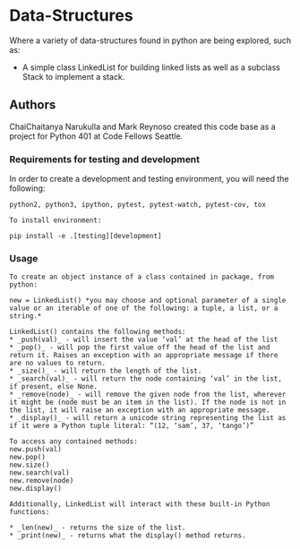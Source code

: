 # Data-Structures

Where a variety of data-structures found in python are being explored, such as:
* A simple class LinkedList for building linked lists as well as a subclass Stack to implement a stack.

## Authors

ChaiChaitanya Narukulla and Mark Reynoso created this code base as a project for Python 401 at Code Fellows Seattle. 

### Requirements for testing and development

In order to create a development and testing environment, you will need the following:

```
python2, python3, ipython, pytest, pytest-watch, pytest-cov, tox
```

```
To install environment:

pip install -e .[testing][development]
```

### Usage

```
To create an object instance of a class contained in package, from python:

new = LinkedList() *you may choose and optional parameter of a single value or an iterable of one of the following: a tuple, a list, or a string.*

LinkedList() contains the following methods:
* _push(val)_ - will insert the value ‘val’ at the head of the list
* _pop()_ - will pop the first value off the head of the list and return it. Raises an exception with an appropriate message if there are no values to return.
* _size()_ - will return the length of the list.
* _search(val)_ - will return the node containing ‘val’ in the list, if present, else None.
* _remove(node)_ - will remove the given node from the list, wherever it might be (node must be an item in the list). If the node is not in the list, it will raise an exception with an appropriate message.
* _display()_ - will return a unicode string representing the list as if it were a Python tuple literal: “(12, ‘sam’, 37, ‘tango’)”

To access any contained methods:
new.push(val)
new.pop()
new.size()
new.search(val)
new.remove(node)
new.display()

Additionally, LinkedList will interact with these built-in Python functions:

* _len(new)_ - returns the size of the list.
* _print(new)_ - returns what the display() method returns.

```
